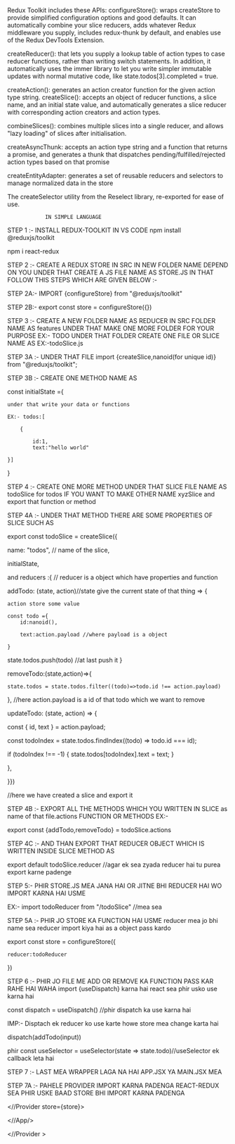 Redux Toolkit includes these APIs:
configureStore(): wraps createStore to provide simplified configuration options and good defaults. It can automatically combine your slice reducers, adds whatever Redux middleware you supply, includes redux-thunk by default, and enables use of the Redux DevTools Extension.

createReducer(): that lets you supply a lookup table of action types to case reducer functions, rather than writing switch statements. In addition, it automatically uses the immer library to let you write simpler immutable updates with normal mutative code, like state.todos[3].completed = true.

createAction(): generates an action creator function for the given action type string.
createSlice(): accepts an object of reducer functions, a slice name, and an initial state value, and automatically generates a slice reducer with corresponding action creators and action types.

combineSlices(): combines multiple slices into a single reducer, and allows "lazy loading" of slices after initialisation.

createAsyncThunk: accepts an action type string and a function that returns a promise, and generates a thunk that dispatches pending/fulfilled/rejected action types based on that promise

createEntityAdapter: generates a set of reusable reducers and selectors to manage normalized data in the store

The createSelector utility from the Reselect library, re-exported for ease of use.
 
                IN SIMPLE LANGUAGE

STEP 1 :- INSTALL REDUX-TOOLKIT IN VS CODE
npm install @reduxjs/toolkit

npm i react-redux

STEP 2 :- CREATE A REDUX STORE IN SRC IN NEW FOLDER NAME DEPEND ON YOU UNDER THAT CREATE A JS FILE NAME AS STORE.JS IN THAT FOLLOW THIS STEPS WHICH ARE GIVEN BELOW :-

STEP 2A:- IMPORT {configureStore} from "@reduxjs/toolkit"

STEP 2B:- export const store = configureStore({})

STEP 3 :- CREATE A NEW FOLDER NAME AS REDUCER IN SRC FOLDER NAME AS  features UNDER THAT MAKE ONE MORE FOLDER FOR YOUR PURPOSE EX:- TODO UNDER THAT FOLDER CREATE ONE FILE OR SLICE NAME AS EX:-todoSlice.js 

STEP 3A :- UNDER THAT FILE import {createSlice,nanoid(for unique id)} from "@reduxjs/toolkit";

STEP 3B :- CREATE ONE METHOD NAME AS 

const initialState ={

    under that write your data or functions

    EX:- todos:[
        
        {
            
            id:1,
            text:"hello world"    

    }]
}

STEP 4 :- CREATE ONE MORE METHOD UNDER THAT SLICE FILE NAME AS todoSlice for todos IF YOU WANT TO MAKE OTHER NAME xyzSlice and export that function or method

STEP 4A :- UNDER THAT METHOD THERE ARE SOME PROPERTIES OF SLICE SUCH AS

 export const todoSlice = createSlice({

name: "todos", // name of the slice,

initialState,

and reducers :{ // reducer is a object which have properties and function

addTodo: (state, action)//state give the current state of that thing => {

    action store some value

    const todo ={
        id:nanoid(),

        text:action.payload //where payload is a object    
    
    }

   state.todos.push(todo) //at last push it 
}

removeTodo:(state,action)=>{

    state.todos = state.todos.filter((todo)=>todo.id !== action.payload)
},
//here action.payload is a id of that todo which we want to remove

updateTodo: (state, action) => {
  
  const { id, text } = action.payload;
  
  const todoIndex = state.todos.findIndex((todo) => todo.id === id);
  
  if (todoIndex !== -1) {
    state.todos[todoIndex].text = text;
  }

},


}})

//here we have created a slice and export it


STEP 4B :- EXPORT ALL THE METHODS WHICH YOU WRITTEN IN SLICE as name of that file.actions FUNCTION OR METHODS EX:-

export const {addTodo,removeTodo} = todoSlice.actions

STEP 4C :- AND THAN EXPORT THAT REDUCER OBJECT  WHICH IS WRITTEN INSIDE SLICE METHOD AS

export default todoSlice.reducer //agar ek sea zyada reducer hai tu purea export karne padenge

STEP 5:- PHIR STORE.JS MEA JANA HAI OR JITNE BHI REDUCER HAI WO IMPORT KARNA HAI USME

EX:- import todoReducer from "/todoSlice" //mea sea

STEP 5A :- PHIR JO STORE KA FUNCTION HAI USME reducer mea jo bhi name sea reducer import kiya hai as a object pass kardo 

export const store = configureStore({

    reducer:todoReducer

})

STEP 6 :- PHIR JO FILE ME ADD OR REMOVE KA FUNCTION PASS KAR RAHE HAI WAHA  import {useDispatch} karna hai react sea phir usko use karna hai

const dispatch = useDispatch()
//phir dispatch ka use karna hai

IMP:- Disptach ek reducer ko use karte howe store mea change karta hai

dispatch(addTodo(input))

phir const useSelector = useSelector(state => state.todo)//useSelector ek callback leta hai

STEP 7 :- LAST MEA WRAPPER LAGA NA HAI APP.JSX  YA MAIN.JSX MEA

STEP 7A :- PAHELE PROVIDER IMPORT KARNA PADENGA REACT-REDUX SEA PHIR USKE BAAD STORE BHI IMPORT KARNA PADENGA

<//Provider store={store}>

  <//App/>

<//Provider >

